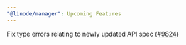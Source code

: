 ```yaml
---
"@linode/manager": Upcoming Features
---
```


Fix type errors relating to newly updated API spec ([#9824](https://github.com/linode/manager/pull/9824))
